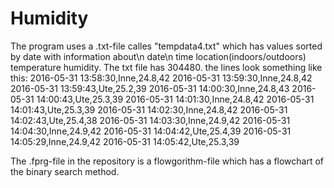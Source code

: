 # Humidity
The program uses a .txt-file calles "tempdata4.txt" which has values sorted by date with information about\n
date\n
time
location(indoors/outdoors)
temperature
humidity.
The txt file has 304480.
the lines look something like this:
2016-05-31 13:58:30,Inne,24.8,42
2016-05-31 13:59:30,Inne,24.8,42
2016-05-31 13:59:43,Ute,25.2,39
2016-05-31 14:00:30,Inne,24.8,43
2016-05-31 14:00:43,Ute,25.3,39
2016-05-31 14:01:30,Inne,24.8,42
2016-05-31 14:01:43,Ute,25.3,39
2016-05-31 14:02:30,Inne,24.8,42
2016-05-31 14:02:43,Ute,25.4,38
2016-05-31 14:03:30,Inne,24.9,42
2016-05-31 14:04:30,Inne,24.9,42
2016-05-31 14:04:42,Ute,25.4,39
2016-05-31 14:05:29,Inne,24.9,42
2016-05-31 14:05:42,Ute,25.3,39

The .fprg-file in the repository is a flowgorithm-file which has a flowchart of the binary search method.
